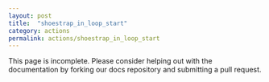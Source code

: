 ```yaml
---
layout: post
title:  "shoestrap_in_loop_start"
category: actions
permalink: actions/shoestrap_in_loop_start
---
```


This page is incomplete. Please consider helping out with the documentation by forking our docs repository and submitting a pull request.